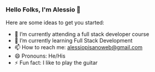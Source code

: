 ### Hello Folks, I'm Alessio 👋

Here are some ideas to get you started:

- 🔭 I’m currently attending a full stack developer course
- 🌱 I’m currently learning Full Stack Development
- 📫 How to reach me: alessiopisanoweb@gmail.com
- 😄 Pronouns: He/His
- ⚡ Fun fact: I like to play the guitar

